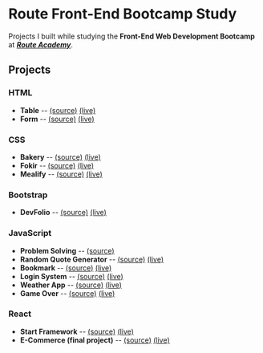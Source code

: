 # Route Front-End Bootcamp Study

Projects I built while studying the **Front-End Web Development Bootcamp** at [**_Route Academy_**](https://www.linkedin.com/company/routeacademy).

## Projects

### HTML

- **Table** -- [(source)](./html/table/index.html) [(live)](https://hussein-m-kandil.github.io/route-frontend-bootcamp-study/html/table/index.html)
- **Form** -- [(source)](./html/form/index.html) [(live)](https://hussein-m-kandil.github.io/route-frontend-bootcamp-study/html/form/index.html)

### CSS

- **Bakery** -- [(source)](./css/bakery/index.html) [(live)](https://hussein-m-kandil.github.io/route-frontend-bootcamp-study/css/bakery/index.html)
- **Fokir** -- [(source)](./css/fokir/index.html) [(live)](https://hussein-m-kandil.github.io/route-frontend-bootcamp-study/css/fokir/index.html)
- **Mealify** -- [(source)](./css/mealify/index.html) [(live)](https://hussein-m-kandil.github.io/route-frontend-bootcamp-study/css/mealify/index.html)

### Bootstrap

- **DevFolio** -- [(source)](./bootstrap/devfolio/index.html) [(live)](https://hussein-m-kandil.github.io/route-frontend-bootcamp-study/bootstrap/devfolio/index.html)

### JavaScript

- **Problem Solving** -- [(source)](./js/js-problem-solving/js/index.js)
- **Random Quote Generator** -- [(source)](./js/random-quote-generator/index.html) [(live)](https://hussein-m-kandil.github.io/route-frontend-bootcamp-study/js/random-quote-generator/index.html)
- **Bookmark** -- [(source)](./js/bookmark/index.html) [(live)](https://hussein-m-kandil.github.io/route-frontend-bootcamp-study/js/bookmark/index.html)
- **Login System** -- [(source)](./js/login-system/index.html) [(live)](https://hussein-m-kandil.github.io/route-frontend-bootcamp-study/js/login-system/index.html)
- **Weather App** -- [(source)](./js/weather-app/index.html) [(live)](https://hussein-m-kandil.github.io/route-frontend-bootcamp-study/js/weather-app/index.html)
- **Game Over** -- [(source)](./js/game-over/index.html) [(live)](https://hussein-m-kandil.github.io/route-frontend-bootcamp-study/js/game-over/index.html)

### React

- **Start Framework** -- [(source)](./react/start-framework/) [(live)](https://start-framework.pages.dev/)
- **E-Commerce (final project)** -- [(source)](./react/ecommerce-route-academy-final-project) [(live)](https://ecommerce-route-academy-final-project.pages.dev/)
